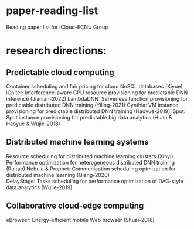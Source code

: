 # paper-reading-list
Reading paper list for iCloud-ECNU Group

# research directions:
## Predictable cloud computing
Container scheduling and fair pricing for cloud NoSQL databases (Xiyue)
iGniter: Interference-aware GPU resource provisioning for predictable DNN inference (Jianian-2022)
LambdaDNN: Serverless function provisioning for predictable distributed DNN training (Yiling-2021)
Cynthia: VM instance provisioning for predictable distributed DNN training (Haoyue-2019)
iSpot: Spot instance provisioning for predictable big data analytics (Huan & Haoyue & Wujie-2018)

## Distributed machine learning systems
Resource scheduling for distributed machine learning clusters (Xinyi)
Performance optimization for heterogeneous distributed DNN training (Ruitao)
Nebula & Prophet: Communication scheduling optmization for distributed machine learning (Qiang-2020)  
DelayStage: Tasks scheduling for performance optimization of DAG-style data analytics (Wujie-2019)  

## Collaborative cloud-edge computing
eBrowser: Energy-efficient mobile Web browser (Shuai-2018)  
